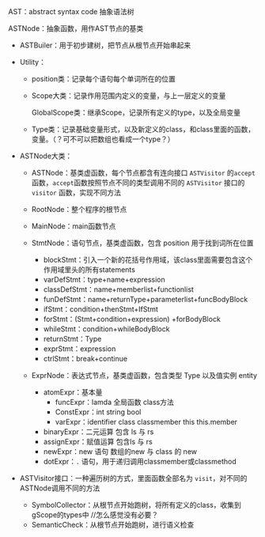 AST：abstract syntax code 抽象语法树

ASTNode：抽象函数，用作AST节点的基类

- ASTBuiler：用于初步建树，把节点从根节点开始串起来

- Utility：

  - position类：记录每个语句每个单词所在的位置

  - Scope大类：记录作用范围内定义的变量，与上一层定义的变量

    GlobalScope类：继承Scope，记录所有定义的type，以及全局变量

  - Type类：记录基础变量形式，以及新定义的class，和class里面的函数，变量。（？可不可以把数组也看成一个type？）

- ASTNode大类：

  - ASTNode：基类虚函数，每个节点都含有连向接口 `ASTVisitor` 的`accept`函数，`accept`函数按照节点不同的类型调用不同的 `ASTVisitor` 接口的 `visitor` 函数，实现不同方法
  - RootNode：整个程序的根节点
  - MainNode：main函数节点
  - StmtNode：语句节点，基类虚函数，包含 position 用于找到词所在位置

    - blockStmt：引入一个新的花括号作用域，该class里面需要包含这个作用域里头的所有statements
    - varDefStmt：type+name+expression
    - classDefStmt：name+memberlist+functionlist
    - funDefStmt：name+returnType+parameterlist+funcBodyBlock
    - ifStmt：condition+thenStmt+IfStmt
    - forStmt：(Stmt+condition+expression) +forBodyBlock
    - whileStmt：condition+whileBodyBlock
    - returnStmt：Type
    - exprStmt：expression
    - ctrlStmt：break+continue
  - ExprNode：表达式节点，基类虚函数，包含类型 Type 以及值实例 entity

    - atomExpr：基本量
      - funcExpr：lamda 全局函数 class方法
      - ConstExpr：int string bool
      - varExpr：identifier class classmember this this.member
    - binaryExpr：二元运算 包含 ls 与 rs
    - assignExpr：赋值运算 包含ls 与 rs
    - newExpr：new 语句 数组的new 与 class 的 new
    - dotExpr：`.` 语句，用于递归调用classmember或classmethod

- ASTVisitor接口：一种遍历树的方式，里面函数全部名为 `visit`，对不同的ASTNode调用不同的方法

  - SymbolCollector：从根节点开始跑树，将所有定义的class，收集到gScope的types中 //怎么感觉没有必要？
  - SemanticCheck：从根节点开始跑树，进行语义检查

